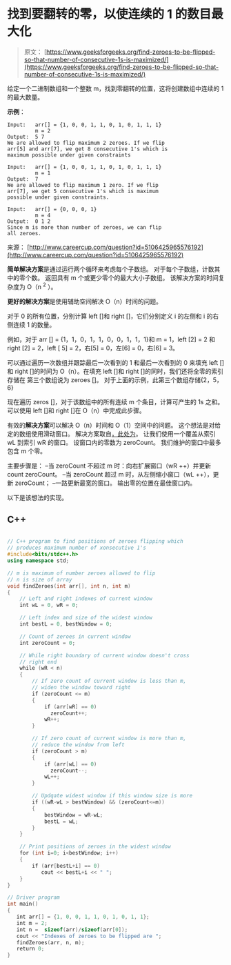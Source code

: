# 找到要翻转的零，以使连续的 1 的数目最大化

> 原文： [https://www.geeksforgeeks.org/find-zeroes-to-be-flipped-so-that-number-of-consecutive-1s-is-maximized/](https://www.geeksforgeeks.org/find-zeroes-to-be-flipped-so-that-number-of-consecutive-1s-is-maximized/)

给定一个二进制数组和一个整数 m，找到零翻转的位置，这将创建数组中连续的 1 的最大数量。

**示例**：

```
Input:   arr[] = {1, 0, 0, 1, 1, 0, 1, 0, 1, 1, 1}
         m = 2
Output:  5 7
We are allowed to flip maximum 2 zeroes. If we flip
arr[5] and arr[7], we get 8 consecutive 1's which is
maximum possible under given constraints 

Input:   arr[] = {1, 0, 0, 1, 1, 0, 1, 0, 1, 1, 1}
         m = 1
Output:  7
We are allowed to flip maximum 1 zero. If we flip 
arr[7], we get 5 consecutive 1's which is maximum 
possible under given constraints.

Input:   arr[] = {0, 0, 0, 1}
         m = 4
Output:  0 1 2
Since m is more than number of zeroes, we can flip
all zeroes.

```

来源： [http://www.careercup.com/question?id=5106425965576192](http://www.careercup.com/question?id=5106425965576192)



**简单解决方案**是通过运行两个循环来考虑每个子数组。 对于每个子数组，计数其中的零个数。 返回具有 m 个或更少零个的最大大小子数组。 该解决方案的时间复杂度为 O（n <sup>2</sup> ）。

**更好的解决方案**是使用辅助空间解决 O（n）时间的问题。

对于 0 的所有位置，分别计算 left []和 right []，它们分别定义 i 的左侧和 i 的右侧连续 1 的数量。

例如，对于 arr [] = {1，1，0，1，1，0，0，1，1，1}和 m = 1，left [2] = 2 和 right [2] = 2，left [ 5] = 2，右[5] = 0，左[6] = 0，右[6] = 3。

可以通过遍历一次数组并跟踪最后一次看到的 1 和最后一次看到的 0 来填充 left []和 right []的时间为 O（n）。在填充 left []和 right []的同时，我们还将全零的索引存储在 第三个数组说为 zeroes []。 对于上面的示例，此第三个数组存储{2，5，6}

现在遍历 zeros []，对于该数组中的所有连续 m 个条目，计算可产生的 1s 之和。 可以使用 left []和 right []在 O（n）中完成此步骤。

有效的**解决方案**可以解决 O（n）时间和 O（1）空间中的问题。 这个想法是对给定的数组使用滑动窗口。 解决方案取自[，此处为](http://www.careercup.com/question?id=5106425965576192)。
让我们使用一个覆盖从索引 wL 到索引 wR 的窗口。 设窗口内的零数为 zeroCount。 我们维护的窗口中最多包含 m 个零。

主要步骤是：
–当 zeroCount 不超过 m 时：向右扩展窗口（wR ++）并更新 count zeroCount。
–当 zeroCount 超过 m 时，从左侧缩小窗口（wL ++），更新 zeroCount；
–一路更新最宽的窗口。 输出零的位置在最佳窗口内。

以下是该想法的实现。

## C++ 

```cpp

// C++ program to find positions of zeroes flipping which 
// produces maximum number of xonsecutive 1's 
#include<bits/stdc++.h> 
using namespace std; 

// m is maximum of number zeroes allowed to flip 
// n is size of array 
void findZeroes(int arr[], int n, int m) 
{ 
    // Left and right indexes of current window 
    int wL = 0, wR = 0;  

    // Left index and size of the widest window  
    int bestL = 0, bestWindow = 0;  

    // Count of zeroes in current window 
    int zeroCount = 0;  

    // While right boundary of current window doesn't cross  
    // right end 
    while (wR < n) 
    { 
        // If zero count of current window is less than m, 
        // widen the window toward right 
        if (zeroCount <= m) 
        { 
            if (arr[wR] == 0) 
              zeroCount++; 
            wR++; 
        } 

        // If zero count of current window is more than m, 
        // reduce the window from left 
        if (zeroCount > m) 
        { 
            if (arr[wL] == 0) 
              zeroCount--; 
            wL++; 
        } 

        // Updqate widest window if this window size is more 
        if ((wR-wL > bestWindow) && (zeroCount<=m)) 
        { 
            bestWindow = wR-wL; 
            bestL = wL; 
        } 
    } 

    // Print positions of zeroes in the widest window 
    for (int i=0; i<bestWindow; i++) 
    { 
        if (arr[bestL+i] == 0) 
           cout << bestL+i << " "; 
    } 
} 

// Driver program 
int main() 
{ 
   int arr[] = {1, 0, 0, 1, 1, 0, 1, 0, 1, 1}; 
   int m = 2; 
   int n =  sizeof(arr)/sizeof(arr[0]); 
   cout << "Indexes of zeroes to be flipped are "; 
   findZeroes(arr, n, m); 
   return 0; 
} 

```